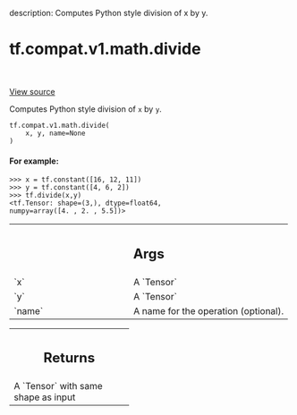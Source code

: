 description: Computes Python style division of x by y.

<div itemscope itemtype="http://developers.google.com/ReferenceObject">
<meta itemprop="name" content="tf.compat.v1.math.divide" />
<meta itemprop="path" content="Stable" />
</div>

# tf.compat.v1.math.divide

<!-- Insert buttons and diff -->

<table class="tfo-notebook-buttons tfo-api nocontent" align="left">

</table>

<a target="_blank" class="external" href="/code/stable/tensorflow/python/ops/math_ops.py">View source</a>



Computes Python style division of `x` by `y`.


<pre class="devsite-click-to-copy prettyprint lang-py tfo-signature-link">
<code>tf.compat.v1.math.divide(
    x, y, name=None
)
</code></pre>



<!-- Placeholder for "Used in" -->


#### For example:



```
>>> x = tf.constant([16, 12, 11])
>>> y = tf.constant([4, 6, 2])
>>> tf.divide(x,y)
<tf.Tensor: shape=(3,), dtype=float64,
numpy=array([4. , 2. , 5.5])>
```

<!-- Tabular view -->
 <table class="responsive fixed orange">
<colgroup><col width="214px"><col></colgroup>
<tr><th colspan="2"><h2 class="add-link">Args</h2></th></tr>

<tr>
<td>
`x`<a id="x"></a>
</td>
<td>
A `Tensor`
</td>
</tr><tr>
<td>
`y`<a id="y"></a>
</td>
<td>
A `Tensor`
</td>
</tr><tr>
<td>
`name`<a id="name"></a>
</td>
<td>
A name for the operation (optional).
</td>
</tr>
</table>



<!-- Tabular view -->
 <table class="responsive fixed orange">
<colgroup><col width="214px"><col></colgroup>
<tr><th colspan="2"><h2 class="add-link">Returns</h2></th></tr>
<tr class="alt">
<td colspan="2">
A `Tensor` with same shape as input
</td>
</tr>

</table>

